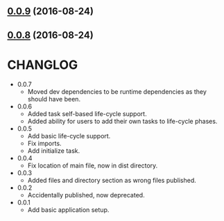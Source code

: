 <a name="0.0.9"></a>
## [0.0.9](https://github.com/marksmall/banger/compare/0.0.7...v0.0.9) (2016-08-24)



<a name="0.0.8"></a>
## [0.0.8](https://github.com/marksmall/banger/compare/0.0.7...v0.0.8) (2016-08-24)



# CHANGLOG

* 0.0.7
  * Moved dev dependencies to be runtime dependencies as they should have been.
* 0.0.6
  * Added task self-based life-cycle support.
  * Added ability for users to add their own tasks to life-cycle phases.
* 0.0.5
  * Add basic life-cycle support.
  * Fix imports.
  * Add initialize task.
* 0.0.4
  * Fix location of main file, now in dist directory.
* 0.0.3
  * Added files and directory section as wrong files published.
* 0.0.2
  * Accidentally published, now deprecated. 
* 0.0.1
  * Add basic application setup.
